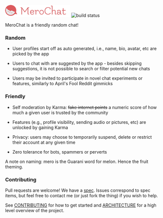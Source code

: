 ![logo](src/Client/media/logo-small.png)  ![build status](https://github.com/typestruck/merochat/actions/workflows/CI.yml/badge.svg)

MeroChat is a friendly random chat!

### Random

* User profiles start off as auto generated, i.e., name, bio, avatar, etc are picked by the app

* Users to chat with are suggested by the app - besides skipping suggestions, it is not possible to search or filter potential new chats

* Users may be invited to participate in novel chat experiments or features, similarly to April's Fool Reddit gimmicks

### Friendly

* Self moderation by Karma: ~~fake internet points~~ a numeric score of how much a given user is trusted by the community

* Features (e.g., profile visibility, sending audio or pictures, etc) are unlocked by gaining Karma

* Privacy: users may choose to temporarily suspend, delete or restrict their account at any given time

* Zero tolerance for bots, spammers or perverts

A note on naming: mero is the Guarani word for melon. Hence the fruit theming.

### Contributing

Pull requests are welcome! We have a [spec](docs/README.md). Issues correspond to spec items, but feel free to contact me (or just fork the thing) if you wish to help.

See [CONTRIBUTING](CONTRIBUTING.md) for how to get started and [ARCHITECTURE](ARCHITECTURE.md) for a high level overview of the project.
